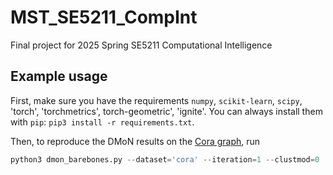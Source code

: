# MST_SE5211_CompInt
Final project for 2025 Spring SE5211 Computational Intelligence

Example usage
---
First, make sure you have the requirements `numpy`, `scikit-learn`, `scipy`, 'torch', 'torchmetrics', torch-geometric', 'ignite'. You can always install them with `pip`: `pip3 install -r requirements.txt`.

Then, to reproduce the DMoN results on the [Cora graph](https://ieee-dataport.org/documents/cora), run

```python
python3 dmon_barebones.py --dataset='cora' --iteration=1 --clustmod=0
```
